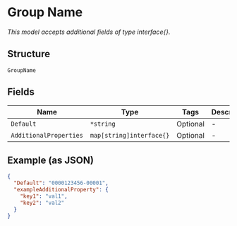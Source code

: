 
# Group Name

*This model accepts additional fields of type interface{}.*

## Structure

`GroupName`

## Fields

| Name | Type | Tags | Description |
|  --- | --- | --- | --- |
| `Default` | `*string` | Optional | - |
| `AdditionalProperties` | `map[string]interface{}` | Optional | - |

## Example (as JSON)

```json
{
  "Default": "0000123456-00001",
  "exampleAdditionalProperty": {
    "key1": "val1",
    "key2": "val2"
  }
}
```

